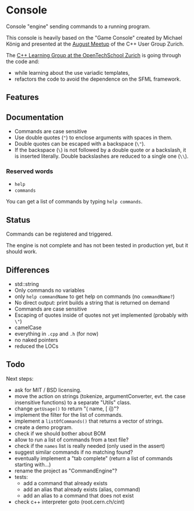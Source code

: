 # Console

Console "engine" sending commands to a running program.

This console is heavily based on the "Game Console" created by Michael König and presented at the [August Meetup](https://www.meetup.com/Zurich-C-Meetup/events/233492659/) of the C++ User Group Zurich.

The [C++ Learning Group at the OpenTechSchool Zurich](https://www.meetup.com/opentechschool-zurich/events/234084415/) is going through the code and:

- while learning about the use variadic templates,
- refactors the code to avoid the dependence on the SFML framework.

## Features

## Documentation

- Commands are case sensitive
- Use double quotes (`"`) to enclose arguments with spaces in them.
- Double quotes can be escaped with a backspace (`\"`).
- If the backspace (`\`) is not followed by a double quote or a backslash, it is inserted literally. Double backslashes are reduced to a single one (`\\`).

### Reserved words

- `help`
- `commands`

You can get a list of commands by typing `help commands`.

## Status

Commands can be registered and triggered.

The engine is not complete and has not been tested in production yet, but it should work.

## Differences

- std::string
- Only commands no variables
- only `help commandName` to get help on commands (no `commandName?`)
- No direct output: print builds a string that is returned on demand
- Commands are case sensitive
- Escaping of quotes inside of quotes not yet implemented (probably with `\"`)
- camelCase
- everything in `.cpp` and `.h` (for now)
- no naked pointers
- reduced the LOCs

## Todo

Next steps:

- ask for MIT / BSD licensing.
- move the action on strings (tokenize, argumentConverter, evt. the case insensitive functions) to a separate "Utils" class.
- change `getUsage()` to return "(<string> name, [<int> i])"?
- implement the filter for the list of commands. 
- implement a `listOfCommands()` that returns a vector of strings.
- create a demo program. 
- check if we should bother about BOM
- allow to run a list of commands from a text file?
- check if the `names` list is really needed (only used in the assert)
- suggest similar commands if no matching found?
- eventually implement a "tab complete" (return a list of commands starting with...)
- rename the project as "CommandEngine"?
- tests:
  - add a command that already exists
  - add an alias that already exists (alias, command)
  - add an alias to a command that does not exist
- check c++ interpreter goto (root.cern.ch/cint)
